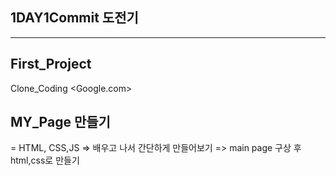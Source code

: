 ## 1DAY1Commit 도전기
---
## First_Project
Clone_Coding <Google.com>

## MY_Page 만들기
= HTML, CSS,JS
=> 배우고 나서 간단하게 만들어보기
=> main page 구상 후 html,css로 만들기

